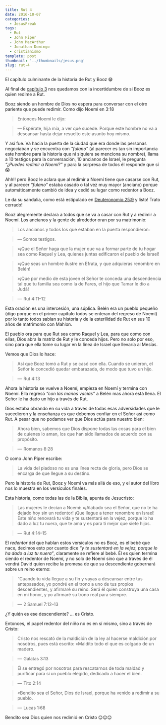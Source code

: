 ```yaml
---
title: Rut 4
date: 2016-10-07
categories:
  - JesusFreak
tags:
  - Rut
  - John Piper
  - John MacArthur
  - Jonathan Domingo
  - cristianismo
template: post
thumbnail: '../thumbnails/jesus.png'
slug: rut-4
---
```


El capítulo culminante de la historia de Rut y Booz 😁

Al final de [capítulo 3](https://lavaldi.com/rut-3) nos quedamos con la incertidumbre de si Booz es quien redime a Rut.

Booz siendo un hombre de Dios no espera para conversar con el otro pariente que puede redimir. Como dijo Noemí en 3:18

> Entonces Noemí le dijo:

> — Espérate, hija mía, a ver qué sucede. Porque este hombre no va a descansar hasta dejar resuelto este asunto hoy mismo.

Y así fue. Va hacia la puerta de la ciudad que era donde las personas negociaban y se encuentra con _“fulano”_ (al parecer es tan sin importancia este hombre para la historia que ni siquiera se menciona su nombre), llama a 10 testigos para la conversación, 10 ancianos de Israel, le pregunta _“¿Puedes redimir a Noemí?”_ y para la sorpresa de todos él responde que sí 😱

Ahh!! pero Booz le aclara que al redimir a Noemí tiene que casarse con Rut, y al parecer _“fulano”_ estaba casado o tal vez muy mayor (anciano) porque automáticamente cambió de idea y cedió su lugar como redentor a Booz.

Le da su sandalia, como está estipulado en [Deuteronomio 25:9](https://www.biblegateway.com/passage/?search=Deuteronomio+25%3A9&version=NVI) y listo! Trato cerrado!

Booz alegremente declara a todos que se va a casar con Rut y a redimir a Noemí. Los ancianos y la gente de alrededor oran por su matrimonio:

> Los ancianos y todos los que estaban en la puerta respondieron:

> — Somos testigos.

> »¡Que el Señor haga que la mujer que va a formar parte de tu hogar sea como Raquel y Lea, quienes juntas edificaron el pueblo de Israel!

> »¡Que seas un hombre ilustre en Efrata, y que adquieras renombre en Belén!

> »¡Que por medio de esta joven el Señor te conceda una descendencia tal que tu familia sea como la de Fares, el hijo que Tamar le dio a Judá!

> —  Rut 4:11–12

Esta oración es una intercesión, una súplica. Belén era un pueblo pequeño (digo porque en el primer capítulo todos se enteran del regreso de Noemí) por lo tanto todos sabían su historia y de la esterilidad de Rut en sus 10 años de matrimonio con Mahlon.

El pueblo ora para que Rut sea como Raquel y Lea, para que como con ellas, Dios abra la matriz de Rut y le conceda hijos. Pero no solo por eso, sino para que ella tome su lugar en la línea de Israel que llevaría al Mesías.

Vemos que Dios lo hace:

> Así que Booz tomó a Rut y se casó con ella. Cuando se unieron, el Señor le concedió quedar embarazada, de modo que tuvo un hijo.

> —  Rut 4:13

Ahora la historia se vuelve a Noemí, empieza en Noemí y termina con Noemí. Ella regresó _“con las manos vacías”_ a Belén mas ahora está llena. El Señor le ha dado un hijo a través de Rut.

Dios estaba obrando en su vida a través de todas esas adversidades que le sucedieron y la enseñanza es que debemos confiar en el Señor así como Rut. A pesar que no podamos ver que Dios actúa para nuestro bien:

> Ahora bien, sabemos que Dios dispone todas las cosas para el bien de quienes lo aman, los que han sido llamados de acuerdo con su propósito.

> —  Romanos 8:28

O como John Piper escribe:

> La vida del piadoso no es una línea recta de gloria, pero Dios se encarga de que llegue a su destino.

Pero la historia de Rut, Booz y Noemí va más allá de eso, y el autor del libro nos lo muestra en los versículos finales.

Esta historia, como todas las de la Biblia, apunta de Jesucristo:

> Las mujeres le decían a Noemí: «¡Alabado sea el Señor, que no te ha dejado hoy sin un redentor! ¡Que llegue a tener renombre en Israel! Este niño renovará tu vida y te sustentará en la vejez, porque lo ha dado a luz tu nuera, que te ama y es para ti mejor que siete hijos.

> —  Rut 4:14–15

El _redentor_ del que hablan estos versículos no es Booz, es el bebé que nace, decimos esto por cuanto dice _“y te sustentará en la vejez, porque lo ha dado a luz tu nuera”_, claramente se refiere al bebé. Él es quien termina siendo el redentor de Noemí, y no solo de Noemí sino que a través de él vendrá David quien recibe la promesa de que su descendiente gobernará sobre un reino eterno:

> “Cuando tu vida llegue a su fin y vayas a descansar entre tus antepasados, yo pondré en el trono a uno de tus propios descendientes, y afirmaré su reino. Será él quien construya una casa en mi honor, y yo afirmaré su trono real para siempre.

> —  2 Samuel 7:12–13

¿Y quién es ese descendiente? … es Cristo.

Entonces, el papel redentor del niño no es en sí mismo, sino a través de Cristo:

> Cristo nos rescató de la maldición de la ley al hacerse maldición por nosotros, pues está escrito: «Maldito todo el que es colgado de un madero.

> —  Gálatas 3:13

> Él se entregó por nosotros para rescatarnos de toda maldad y purificar para sí un pueblo elegido, dedicado a hacer el bien.

> —  Tito 2:14

> «Bendito sea el Señor, Dios de Israel, porque ha venido a redimir a su pueblo.

> —  Lucas 1:68

Bendito sea Dios quien nos redimió en Cristo 😌😌😌
